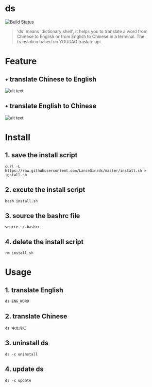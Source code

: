 # ds
[![Build Status](https://travis-ci.org/LanceGin/ds.svg?branch=master)](https://travis-ci.org/LanceGin/ds)

>    'ds' means 'dictionary shell', it helps you to translate a word from Chinese to English or from English to Chinese in a terminal. The translation based on YOUDAO traslate api.

# Feature

## • translate Chinese to English

![alt text](http://wx1.sinaimg.cn/mw1024/89243dfbgy1fdwz01bf4lg20n80cctg6.gif "Title")

## • translate English to Chinese

![alt text](http://wx3.sinaimg.cn/mw1024/89243dfbgy1fdwz04r67ag20ko09wn1b.gif "Title")

# Install

## 1. save the install script

	curl -L https://raw.githubusercontent.com/LanceGin/ds/master/install.sh > install.sh
  
## 2. excute the install script

	bash install.sh
  
## 3. source the bashrc file

	source ~/.bashrc
  
## 4. delete the install script

	rm install.sh

# Usage

## 1. translate English

	ds ENG_WORD
  
## 2. translate Chinese

	ds 中文词汇

## 3. uninstall ds

	ds -c uninstall
  
## 4. update ds

	ds -c update
	